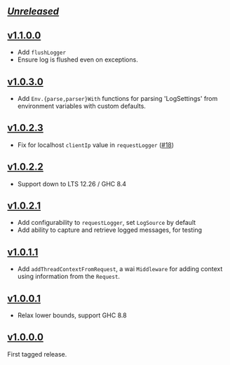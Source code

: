 ## [_Unreleased_](https://github.com/freckle/blammo/compare/v1.1.0.0...main)

## [v1.1.0.0](https://github.com/freckle/blammo/compare/v1.0.3.0...v1.1.0.0)

- Add `flushLogger`
- Ensure log is flushed even on exceptions.

## [v1.0.3.0](https://github.com/freckle/blammo/compare/v1.0.2.3...v1.0.3.0)

- Add `Env.{parse,parser}With` functions for parsing 'LogSettings' from
  environment variables with custom defaults.

## [v1.0.2.3](https://github.com/freckle/blammo/compare/v1.0.2.2...v1.0.2.3)

- Fix for localhost `clientIp` value in `requestLogger` ([#18](https://github.com/freckle/blammo/issues/18))

## [v1.0.2.2](https://github.com/freckle/blammo/compare/v1.0.2.1...v1.0.2.2)

- Support down to LTS 12.26 / GHC 8.4

## [v1.0.2.1](https://github.com/freckle/blammo/compare/v1.0.1.1...v1.0.2.1)

- Add configurability to `requestLogger`, set `LogSource` by default
- Add ability to capture and retrieve logged messages, for testing

## [v1.0.1.1](https://github.com/freckle/blammo/compare/v1.0.0.1...v1.0.1.1)

- Add `addThreadContextFromRequest`, a wai `Middleware` for adding context using
  information from the `Request`.

## [v1.0.0.1](https://github.com/freckle/blammo/compare/v1.0.0.0...v1.0.0.1)

- Relax lower bounds, support GHC 8.8

## [v1.0.0.0](https://github.com/freckle/blammo/tree/v1.0.0.0)

First tagged release.
